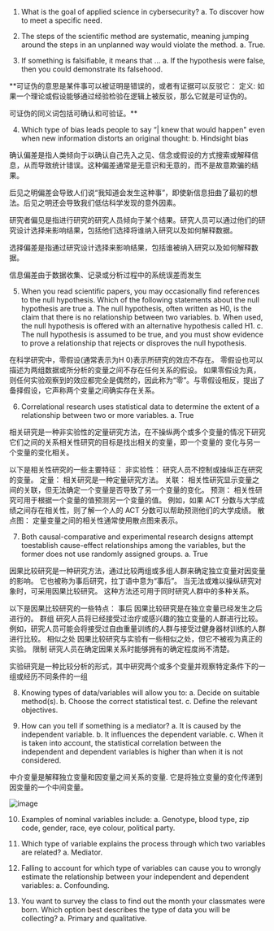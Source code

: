 
1. What is the goal of applied science in cybersecurity?
a. To discover how to meet a specific need.


2. The steps of the scientific method are systematic, meaning jumping around the steps in an unplanned way would violate the method.
a. True.

3. If something is falsifiable, it means that …
a. If the hypothesis were false, then you could demonstrate its falsehood.

**可证伪的意思是某件事可以被证明是错误的，或者有证据可以反驳它： 
定义:
如果一个理论或假设能够通过经验检验在逻辑上被反驳，那么它就是可证伪的。

可证伪的同义词包括可确认和可验证。**

4. Which type of bias leads people to say “| knew that would happen" even when new information distorts an original thought:
b. Hindsight bias

确认偏差是指人类倾向于以确认自己先入之见、信念或假设的方式搜索或解释信息，从而导致统计错误。这种偏差通​​常是无意识和无意的，而不是故意欺骗的结果。

后见之明偏差会导致人们说“我知道会发生这种事”，即使新信息扭曲了最初的想法。后见之明还会导致我们低估科学发现的意外因素。

研究者偏见是指进行研究的研究人员倾向于某个结果。研究人员可以通过他们的研究设计选择来影响结果，包括他们选择将谁纳入研究以及如何解释数据。

选择偏差是指通过研究设计选择来影响结果，包括谁被纳入研究以及如何解释数据。

信息偏差由于数据收集、记录或分析过程中的系统误差而发生

5. When you read scientific papers, you may occasionally find references to the null hypothesis. Which of the following statements about the null hypothesis are true
a. The null hypothesis, often written as H0, is the claim that there is no relationship between two variables.
b. When used, the null hypothesis is offered with an alternative hypothesis called H1.
c. The null hypothesis is assumed to be true, and you must show evidence to prove a relationship that rejects or disproves the null hypothesis.

在科学研究中，零假设(通常表示为H 0)表示所研究的效应不存在。 零假设也可以描述为两组数据或所分析的变量之间不存在任何关系的假设。
如果零假设为真，则任何实验观察到的效应都完全是偶然的，因此称为“零”。与零假设相反，提出了备择假设，它声称两个变量之间确实存在关系。


6. Correlational research uses statistical data to determine the extent of a relationship between two or more variables.
a. True

相关研究是一种非实验性的定量研究方法，在不操纵两个或多个变量的情况下研究它们之间的关系相关性研究的目标是找出相关的变量，即一个变量的 变化与另一个变量的变化相关。

以下是相关性研究的一些主要特征： 
非实验性： 研究人员不控制或操纵正在研究的变量。 
定量： 相关研究是一种定量研究方法。 
关联： 相关性研究显示变量之间的关联，但无法确定一个变量是否导致了另一个变量的变化。 
预测： 相关性研究可用于根据一个变量的值预测另一个变量的值。 例如，如果 ACT 分数与大学成绩之间存在相关性，则了解一个人的 ACT 分数可以帮助预测他们的大学成绩。 
散点图： 定量变量之间的相关性通常使用散点图来表示。


7. Both causal-comparative and experimental research designs attempt toestablish cause-effect relationships among the variables, but the former does not use randomly assigned groups.
a. True

因果比较研究是一种研究方法，通过比较两组或多组人群来确定独立变量对因变量的影响。 它也被称为事后研究，拉丁语中意为“事后”。 
当无法或难以操纵研究对象时，可采用因果比较研究。 这种方法还可用于同时研究人群中的多种关系。 

以下是因果比较研究的一些特点： 
事后
因果比较研究是在独立变量已经发生之后进行的。 
群组
研究人员将已经接受过治疗或感兴趣的独立变量的人群进行比较。 例如，研究人员可能会将接受过自由重量训练的人群与接受过健身器材训练的人群进行比较。 
相似之处
因果比较研究与实验有一些相似之处，但它不被视为真正的实验。 
限制
研究人员在确定因果关系时能够拥有的确定程度尚不清楚。

实验研究是一种比较分析的形式，其中研究两个或多个变量并观察特定条件下的一组或经历不同条件的一组



8. Knowing types of data/variables will allow you to:
a. Decide on suitable method(s).
b. Choose the correct statistical test.
c. Define the relevant objectives.

9. How can you tell if something is a mediator?
a. It is caused by the independent variable.
b. It influences the dependent variable.
c. When it is taken into account, the statistical correlation between the independent and dependent variables is higher than when it is not considered.

中介变量是解释独立变量和因变量之间关系的变量. 它是将独立变量的变化传递到因变量的一个中间变量。 

![image](https://github.com/muyue-jpg/warwick-study/blob/main/cyber%20security%20methods/img1.png)


10. Examples of nominal variables include:
a. Genotype, blood type, zip code, gender, race, eye colour, political party. 

11. Which type of variable explains the process through which two variables are related?
a. Mediator. 

12. Falling to account for which type of variables can cause you to wrongly estimate the relationship between your independent and dependent variables:
a. Confounding.

13. You want to survey the class to find out the month your classmates were born. Which option best describes the type of data you will be collecting?
a. Primary and qualitative.
